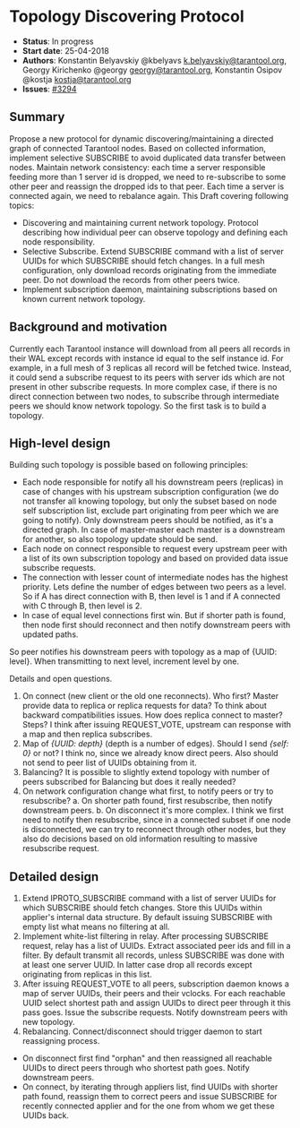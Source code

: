 # Topology Discovering Protocol

* **Status**: In progress
* **Start date**: 25-04-2018
* **Authors**: Konstantin Belyavskiy @kbelyavs k.belyavskiy@tarantool.org, Georgy Kirichenko @georgy georgy@tarantool.org, Konstantin Osipov @kostja kostja@tarantool.org
* **Issues**: [#3294](https://github.com/tarantool/tarantool/issues/3294)

## Summary

Propose a new protocol for dynamic discovering/maintaining a directed graph of connected Tarantool nodes. Based on collected information, implement selective SUBSCRIBE to avoid duplicated data transfer between nodes. Maintain network consistency: each time a server responsible feeding more than 1 server id is dropped, we need to re-subscribe to some other peer and reassign the dropped ids to that peer. Each time a server is connected again, we need to rebalance again.
This Draft covering following topics:
- Discovering and maintaining current network topology. Protocol describing how individual peer can observe topology and defining each node responsibility.
- Selective Subscribe. Extend SUBSCRIBE command with a list of server UUIDs for which SUBSCRIBE should fetch changes. In a full mesh configuration, only download records originating from the immediate peer. Do not download the records from other peers twice.
- Implement subscription daemon, maintaining subscriptions based on known current network topology.

## Background and motivation

Currently each Tarantool instance will download from all peers all records in their WAL except records with instance id equal to the self instance id. For example, in a full mesh of 3 replicas all record will be fetched twice. Instead, it could send a subscribe request to its peers with server ids which are not present in other subscribe requests.
In more complex case, if there is no direct connection between two nodes, to subscribe through intermediate peers we should know network topology. So the first task is to build a topology.

## High-level design

Building such topology is possible based on following principles:
- Each node responsible for notify all his downstream peers (replicas) in case of changes with his upstream subscription configuration (we do not transfer all knowing topology, but only the subset based on node self subscription list, exclude part originating from peer which we are going to notify). Only downstream peers should be notified, as it's a directed graph. In case of master-master each master is a downstream for another, so also topology update should be send.
- Each node on connect responsible to request every upstream peer with a list of its own subscription topology and based on provided data issue subscribe requests.
- The connection with lesser count of intermediate nodes has the highest priority. Lets define the number of edges between two peers as a level. So if A has direct connection with B, then level is 1 and if A connected with C through B, then level is 2.
- In case of equal level connections first win. But if shorter path is found, then node first should reconnect and then notify downstream peers with updated paths.

So peer notifies his downstream peers with topology as a map of {UUID: level}. When transmitting to next level, increment level by one.

Details and open questions.
1. On connect (new client or the old one reconnects).
Who first? Master provide data to replica or replica requests for data? To think about backward compatibilities issues.
How does replica connect to master? Steps? I think after issuing REQUEST_VOTE, upstream can response with a map and then replica subscribes.
2. Map of *{UUID: depth}* (depth is a number of edges). Should I send *{self: 0}* or not? I think no, since we already know direct peers. Also should not send to peer list of UUIDs obtaining from it.
3. Balancing? It is possible to slightly extend topology with number of peers subscribed for Balancing but does it really needed?
4. On network configuration change what first, to notify peers or try to resubscribe?
   a. On shorter path found, first resubscribe, then notify downstream peers.
   b. On disconnect it's more complex. I think we first need to notify then resubscribe, since in a connected subset if one node is disconnected, we can try to reconnect through other nodes, but they also do decisions based on old information resulting to massive resubscribe request.

## Detailed design

1. Extend IPROTO_SUBSCRIBE command with a list of server UUIDs for which SUBSCRIBE should fetch changes. Store this UUIDs within applier's internal data structure. By default issuing SUBSCRIBE with empty list what means no filtering at all.
2. Implement white-list filtering in relay. After processing SUBSCRIBE request, relay has a list of UUIDs. Extract associated peer ids and fill in a filter. By default transmit all records, unless SUBSCRIBE was done with at least one server UUID. In latter case drop all records except originating from replicas in this list.
3. After issuing REQUEST_VOTE to all peers, subscription daemon knows a map of server UUIDs, their peers and their vclocks. For each reachable UUID select shortest path and assign UUIDs to direct peer through it this pass goes. Issue the subscribe requests. Notify downstream peers with new topology.
4. Rebalancing. Connect/disconnect should trigger daemon to start reassigning process.
 - On disconnect first find "orphan" and then reassigned all reachable UUIDs to direct peers through who shortest path goes. Notify downstream peers.
 - On connect, by iterating through appliers list, find UUIDs with shorter path found, reassign them to correct peers and issue SUBSCRIBE for recently connected applier and for the one from whom we get these UUIDs back.
